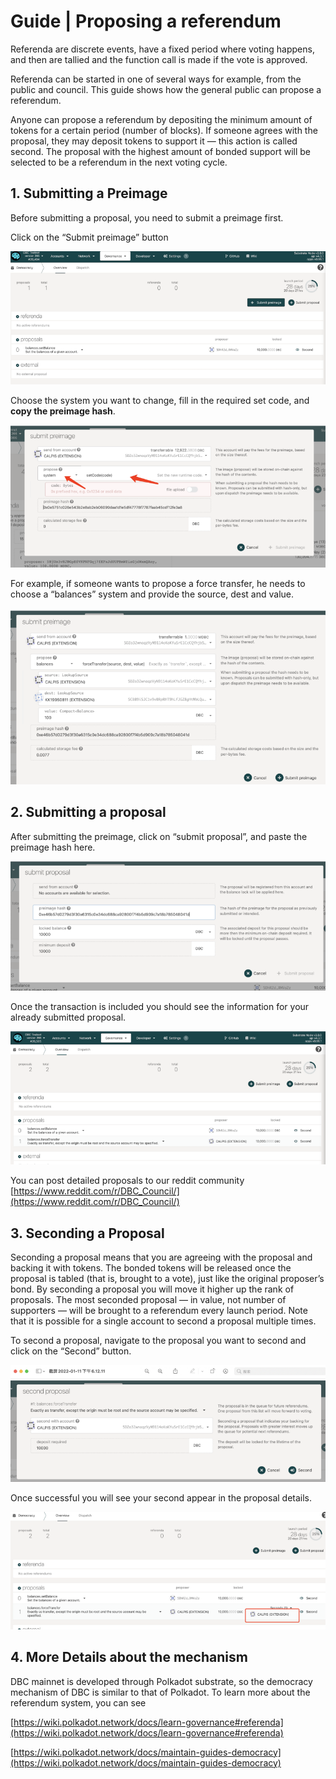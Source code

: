 # Guide | Proposing a referendum

Referenda are discrete events, have a fixed period where voting happens, and then are tallied and the function call is made if the vote is approved.

Referenda can be started in one of several ways for example, from the public and council. This guide shows how the general public can propose a referendum.

Anyone can propose a referendum by depositing the minimum amount of tokens for a certain period (number of blocks). If someone agrees with the proposal, they may deposit tokens to support it — this action is called second. The proposal with the highest amount of bonded support will be selected to be a referendum in the next voting cycle.

## 1. Submitting a Preimage

Before submitting a proposal, you need to submit a preimage first.

Click on the “Submit preimage” button

![](./assets/referenda-tutorial.assets/1.png)

Choose the system you want to change, fill in the required set code, and **copy the preimage hash**.

![](./assets/referenda-tutorial.assets/2.png)

For example, if someone wants to propose a force transfer, he needs to choose a “balances” system and provide the source, dest and value.

![](./assets/referenda-tutorial.assets/3.png)

## 2. Submitting a proposal

After submitting the preimage, click on “submit proposal”, and paste the preimage hash here.

![](./assets/referenda-tutorial.assets/4.png)

Once the transaction is included you should see the information for your already submitted proposal.

![](./assets/referenda-tutorial.assets/5.png)

You can post detailed proposals to our reddit community [https://www.reddit.com/r/DBC_Council/](https://www.reddit.com/r/DBC_Council/)

## 3. Seconding a Proposal

Seconding a proposal means that you are agreeing with the proposal and backing it with tokens. The bonded tokens will be released once the proposal is tabled (that is, brought to a vote), just like the original proposer’s bond. By seconding a proposal you will move it higher up the rank of proposals. The most seconded proposal — in value, not number of supporters — will be brought to a referendum every launch period. Note that it is possible for a single account to second a proposal multiple times.

To second a proposal, navigate to the proposal you want to second and click on the “Second” button.

![](./assets/referenda-tutorial.assets/6.png)

Once successful you will see your second appear in the proposal details.

![](./assets/referenda-tutorial.assets/7.png)

## 4. More Details about the mechanism

DBC mainnet is developed through Polkadot substrate, so the democracy mechanism of DBC is similar to that of Polkadot. To learn more about the referendum system, you can see

[https://wiki.polkadot.network/docs/learn-governance#referenda](https://wiki.polkadot.network/docs/learn-governance#referenda)

[https://wiki.polkadot.network/docs/maintain-guides-democracy](https://wiki.polkadot.network/docs/maintain-guides-democracy)
